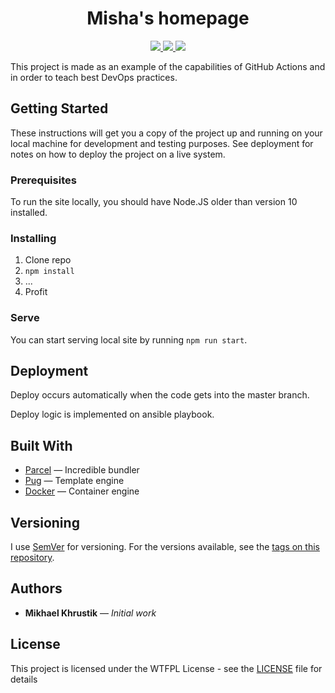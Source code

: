 <h1 align="center">
  Misha's homepage
</h1>

<p align="center">
  <a href="https://github.com/mishamyrt/myrt.co/actions?workflow=Quality+assurance">
    <img src="https://github.com/mishamyrt/myrt.co/workflows/Quality%20assurance/badge.svg">
  </a>
  <a href="https://mishamyrt.github.io/myrt.co/lighthouse/">
    <img src="https://lighthouse-badge.appspot.com/?score=100">
  </a>
  <a href="https://mishamyrt.github.io/myrt.co/sitespeed/">
    <img src="https://img.shields.io/badge/dynamic/json?color=0095d2&url=https://mishamyrt.github.io/myrt.co/sitespeed/data/performance.json&label=Sitespeed.io%20score&query=$[0].metrics[2].value&style=flat-square">
  </a>
</p>

This project is made as an example of the capabilities of GitHub Actions and in order to teach best DevOps practices.

## Getting Started

These instructions will get you a copy of the project up and running on your local machine for development and testing purposes. See deployment for notes on how to deploy the project on a live system.

### Prerequisites

To run the site locally, you should have Node.JS older than version 10 installed.

### Installing

1.  Clone repo
2.  `npm install`
3.  ...
4.  Profit

### Serve

You can start serving local site by running `npm run start`.

## Deployment

Deploy occurs automatically when the code gets into the master branch.

Deploy logic is implemented on ansible playbook.

## Built With

-   [Parcel](https://parceljs.org/) — Incredible bundler
-   [Pug](https://pugjs.org/) — Template engine
-   [Docker](https://www.docker.com/) — Container engine

## Versioning

I use [SemVer](http://semver.org/) for versioning. For the versions available, see the [tags on this repository](https://github.com/mishamyrt/myrt.co/tags).

## Authors

-   **Mikhael Khrustik** — _Initial work_

## License

This project is licensed under the WTFPL License - see the [LICENSE](LICENSE) file for details

